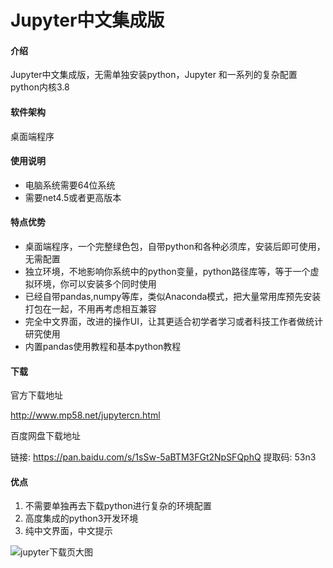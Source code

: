 # Jupyter中文集成版

#### 介绍
Jupyter中文集成版，无需单独安装python，Jupyter 和一系列的复杂配置
python内核3.8


#### 软件架构
桌面端程序 

#### 使用说明

-  电脑系统需要64位系统
-  需要net4.5或者更高版本
#### 特点优势

- 桌面端程序，一个完整绿色包，自带python和各种必须库，安装后即可使用，无需配置
- 独立环境，不地影响你系统中的python变量，python路径库等，等于一个虚拟环境，你可以安装多个同时使用
- 已经自带pandas,numpy等库，类似Anaconda模式，把大量常用库预先安装打包在一起，不用再考虑相互兼容
- 完全中文界面，改进的操作UI，让其更适合初学者学习或者科技工作者做统计研究使用
- 内置pandas使用教程和基本python教程

#### 下载
官方下载地址

http://www.mp58.net/jupytercn.html

百度网盘下载地址

链接: https://pan.baidu.com/s/1sSw-5aBTM3FGt2NpSFQphQ 提取码: 53n3


#### 优点

1.  不需要单独再去下载python进行复杂的环境配置
2.  高度集成的python3开发环境
3.  纯中文界面，中文提示

![jupyter下载页大图](https://user-images.githubusercontent.com/47958404/150096404-436d010a-67af-4797-8dc1-5a440eeaa698.png)
